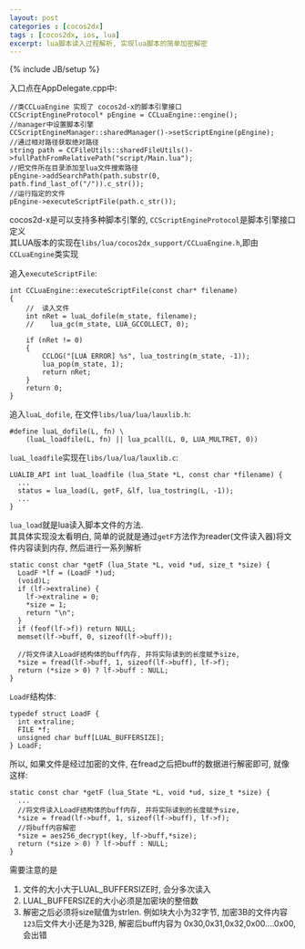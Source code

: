```yaml
---
layout: post
categories : [cocos2dx]
tags : [cocos2dx, ios, lua]
excerpt: lua脚本读入过程解析, 实现lua脚本的简单加密解密
---
```

{% include JB/setup %}

入口点在AppDelegate.cpp中:

    //类CCLuaEngine 实现了 cocos2d-x的脚本引擎接口 
    CCScriptEngineProtocol* pEngine = CCLuaEngine::engine();
    //manager中设置脚本引擎
    CCScriptEngineManager::sharedManager()->setScriptEngine(pEngine);
    //通过相对路径获取绝对路径
    string path = CCFileUtils::sharedFileUtils()->fullPathFromRelativePath("script/Main.lua");
    //把文件所在目录添加至lua文件搜索路径
    pEngine->addSearchPath(path.substr(0, path.find_last_of("/")).c_str());
    //运行指定的文件
    pEngine->executeScriptFile(path.c_str());
    
cocos2d-x是可以支持多种脚本引擎的, `CCScriptEngineProtocol`是脚本引擎接口定义    
其LUA版本的实现在`libs/lua/cocos2dx_support/CCLuaEngine.h`,即由`CCLuaEngine`类实现   

追入`executeScriptFile`:

    int CCLuaEngine::executeScriptFile(const char* filename)
    {
        //  读入文件
        int nRet = luaL_dofile(m_state, filename);
        //    lua_gc(m_state, LUA_GCCOLLECT, 0);
    
        if (nRet != 0)
        {
            CCLOG("[LUA ERROR] %s", lua_tostring(m_state, -1));
            lua_pop(m_state, 1);
            return nRet;
        }
        return 0;
    }

追入`luaL_dofile`, 在文件`libs/lua/lua/lauxlib.h`:

    #define luaL_dofile(L, fn) \
        (luaL_loadfile(L, fn) || lua_pcall(L, 0, LUA_MULTRET, 0))
        
`luaL_loadfile`实现在`libs/lua/lua/lauxlib.c`:

    LUALIB_API int luaL_loadfile (lua_State *L, const char *filename) {
      ...
      status = lua_load(L, getF, &lf, lua_tostring(L, -1));
      ...
    }
    
`lua_load`就是lua读入脚本文件的方法.   
其具体实现没太看明白, 简单的说就是通过`getF`方法作为reader(文件读入器)将文件内容读到内存, 然后进行一系列解析

    static const char *getF (lua_State *L, void *ud, size_t *size) {
      LoadF *lf = (LoadF *)ud;
      (void)L;
      if (lf->extraline) {
        lf->extraline = 0;
        *size = 1;
        return "\n";
      }
      if (feof(lf->f)) return NULL;
      memset(lf->buff, 0, sizeof(lf->buff));
      
      //将文件读入LoadF结构体的buff内存, 并将实际读到的长度赋予size, 
      *size = fread(lf->buff, 1, sizeof(lf->buff), lf->f);
      return (*size > 0) ? lf->buff : NULL;
    }
    
`LoadF`结构体:

    typedef struct LoadF {
      int extraline;
      FILE *f;
      unsigned char buff[LUAL_BUFFERSIZE];
    } LoadF;
    
所以, 如果文件是经过加密的文件, 在fread之后把buff的数据进行解密即可, 就像这样:

    static const char *getF (lua_State *L, void *ud, size_t *size) {
      ...
      //将文件读入LoadF结构体的buff内存, 并将实际读到的长度赋予size, 
      *size = fread(lf->buff, 1, sizeof(lf->buff), lf->f);
      //将buff内容解密
      *size = aes256_decrypt(key, lf->buff,*size);
      return (*size > 0) ? lf->buff : NULL;
    }

需要注意的是

1. 文件的大小大于LUAL_BUFFERSIZE时, 会分多次读入
2. LUAL_BUFFERSIZE的大小必须是加密块的整倍数
3. 解密之后必须将size赋值为strlen. 例如块大小为32字节, 加密3B的文件内容`123`后文件大小还是为32B, 解密后buff内容为 0x30,0x31,0x32,0x00....0x00, 会出错


